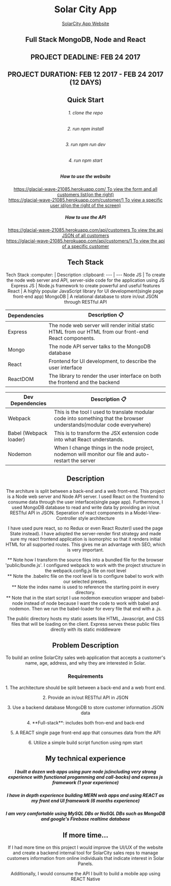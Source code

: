 
<center>
<h1>Solar City App</h1>
<a href="https://glacial-wave-21085.herokuapp.com/">SolarCity App Website</a>
<h2>Full Stack MongoDB, Node and React</h2>
<h2>PROJECT DEADLINE: FEB 24 2017
<h2>PROJECT DURATION: FEB 12 2017 - FEB 24 2017 (12 DAYS)

<h2>Quick Start</h2>
<h6>1. clone the repo</h6>
<h6>2. run npm install</h6>
<h6>3. run npm run dev</h6>
<h6>4. run npm start</h6>

<h5>How to use the website</h5>
<a href="https://glacial-wave-21085.herokuapp.com/">https://glacial-wave-21085.herokuapp.com/ To view the form and all customers list(on the right)</a><br>
<a href="https://glacial-wave-21085.herokuapp.com/customer/1">https://glacial-wave-21085.herokuapp.com/customer/1 To view a specific user id(on the right of the screen)</a>

<h5>How to use the API</h5>
<a href="https://glacial-wave-21085.herokuapp.com/api/customers">https://glacial-wave-21085.herokuapp.com/api/customers To view the api JSON of all customers</a><br>
<a href="https://glacial-wave-21085.herokuapp.com/api/customers/1">https://glacial-wave-21085.herokuapp.com/api/customers/1 To view the api of a specific customer</a>

<h2> Tech Stack</h2>
Tech Stack :computer: | Description :clipboard:
    --- | ---
    Node JS | To create the node web server and API, server-side code for the application using JS
    Express JS | Node.js framework to create powerful and useful features
    React | A highly popular JavaScript library for UI development(single page front-end app)
    MongoDB | A relational database to store in/out JSON through RESTful API
    
Dependencies | Description :clipboard:
    --- | ---
    Express | The node web server will render initial static HTML from our HTML from our front-end React components.
    Mongo | The node API server talks to the MongoDB database
    React | Frontend for UI development, to describe the user interface
    ReactDOM | The library to render the user interface on both the frontend and the backend

Dev Dependencies | Description :clipboard:
    --- | ---
    Webpack | This is the tool I used to translate modular code into something that the browser understands(modular code everywhere)
    Babel (Webpack loader) | This is to transform the JSX extension code into what React understands. 
    Nodemon | When I change things in the node project, nodemon will monitor our file and auto-restart the server 

<h2>Description</h2>

<p>The architure is split between a back-end and a web front-end. This project is a Node web server and Node API server. I used React on the frontend to consume data through the user interface(single page app). Furthermore, I used MongoDB database to read and write data by providing an in/out RESTful API in JSON. Seperation of react components in a Model-View-Controller style architecture</p>

<p>I have used pure react, so no Redux or even React Router(I used the page State instead). I have adopted the server-render first strategy and made sure my react frontend application is isomorphic so that it renders initial HTML for all supported routes. This gives me an advantage with SEO, which is very important.</p>

<span>** Note how I transform the source files into a bundled file for the browser 'public/bundle.js'. I configured webpack to work with the project structure in the webpack.config.js file on root level</span><br>
<span>** Note the .babelrc file on the root level is to configure babel to work with our selected presets.</span><br>
<span>** Note the index name is used to reference the starting point in every directory.</span><br>
<span>** Note that in the start script I use nodemon execution wrapper and babel-node instead of node because I want the code to work with babel and nodemon. Then we run the babel-loader for every file that end with a .js.</span>

<p>The public directory hosts my static assets like HTML, Javascript, and CSS files that will be loading on the client. Express serves these public files directly with its static middleware</p>

<h2>Problem Description</h2>
<p>To build an online SolarCity sales web application that accepts a customer's name, age, address, and why they are interested in Solar.</p>
<h3>Requirements</h3>
<p>1. The architecture should be split between a back-end and a web front end.</p>
<p>2. Provide an in/out RESTful API in JSON</p>
<p>3. Use a backend database MongoDB to store customer information JSON data</p>
<p>4. **Full-stack**: includes both fron-end and back-end</p>
<p>5. A REACT single page front-end app that consumes data from the API</p>
<p>6. Utilize a simple build script function using npm start</p>

<h2>My technical experience</h2>
<h5>I built a dozen web apps using pure node js(including very strong experience with functional progamming and call-backs) and express js framework (1 year experience)</h5>
<h5>I have in depth experience building MERN web apps and using REACT as my front end UI framework (6 months experience)</h5>
<h5>I am very comfortable using MySQL DBs or NoSQL DBs such as MongoDB and google's Firebase realtime database</h5> 


<h2>If more time...</h2>
<p>If I had more time on this project I would improve the UI/UX of the website and create a backend internal tool for SolarCity sales reps to manage customers information from online individuals that indicate interest in Solar Panels.</p>
<p>Additionally, I would consume the API I built to build a mobile app using REACT Native</p>

</center>
